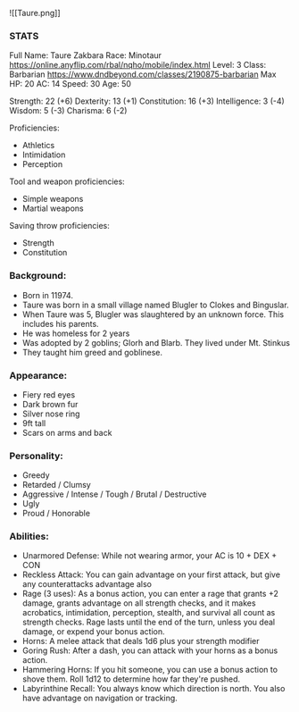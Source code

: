 ![[Taure.png]]
### STATS
Full Name: Taure Zakbara
Race: Minotaur
	https://online.anyflip.com/rbal/nqho/mobile/index.html
Level: 3
Class: Barbarian
	https://www.dndbeyond.com/classes/2190875-barbarian
Max HP: 20
AC: 14
Speed: 30
Age: 50

Strength: 22 (+6)
Dexterity: 13 (+1)
Constitution: 16 (+3)
Intelligence: 3 (-4)
Wisdom: 5 (-3)
Charisma: 6 (-2)

Proficiencies:
- Athletics
- Intimidation
- Perception

Tool and weapon proficiencies:
- Simple weapons
- Martial weapons

Saving throw proficiencies:
- Strength
- Constitution

### Background:
- Born in 11974.
- Taure was born in a small village named Blugler to Clokes and Binguslar.  
- When Taure was 5, Blugler was slaughtered by an unknown force. This includes his parents. 
- He was homeless for 2 years
- Was adopted by 2 goblins; Glorh and Blarb. They lived under Mt. Stinkus
- They taught him greed and goblinese. 

### Appearance:
- Fiery red eyes
- Dark brown fur
- Silver nose ring
- 9ft tall
- Scars on arms and back

### Personality:
- Greedy
- Retarded / Clumsy
- Aggressive / Intense / Tough / Brutal / Destructive
- Ugly
- Proud / Honorable

### Abilities:
- Unarmored Defense: While not wearing armor, your AC is 10 + DEX + CON
- Reckless Attack: You can gain advantage on your first attack, but give any counterattacks advantage also
- Rage (3 uses): As a bonus action, you can enter a rage that grants +2 damage, grants advantage on all strength checks, and it makes acrobatics, intimidation, perception, stealth, and survival all count as strength checks. Rage lasts until the end of the turn, unless you deal damage, or expend your bonus action.
- Horns: A melee attack that deals 1d6 plus your strength modifier
- Goring Rush: After a dash, you can attack with your horns as a bonus action.
- Hammering Horns: If you hit someone, you can use a bonus action to shove them. Roll 1d12 to determine how far they're pushed.
- Labyrinthine Recall: You always know which direction is north. You also have advantage on navigation or tracking.